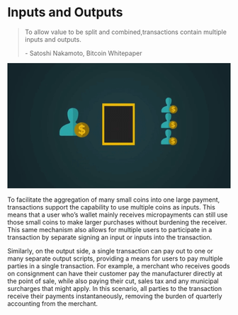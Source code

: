 # Inputs and Outputs

> To allow value to be split and combined,transactions contain multiple inputs and outputs.
>
> \- Satoshi Nakamoto, Bitcoin Whitepaper

![](<../.gitbook/assets/Theory - Combining and Splitting Value - Inputs and Outputs.gif>)

To facilitate the aggregation of many small coins into one large payment, transactions support the capability to use multiple coins as inputs. This means that a user who’s wallet mainly receives micropayments can still use those small coins to make larger purchases without burdening the receiver. This same mechanism also allows for multiple users to participate in a transaction by separate signing an input or inputs into the transaction.

Similarly, on the output side, a single transaction can pay out to one or many separate output scripts, providing a means for users to pay multiple parties in a single transaction. For example, a merchant who receives goods on consignment can have their customer pay the manufacturer directly at the point of sale, while also paying their cut, sales tax and any municipal surcharges that might apply. In this scenario, all parties to the transaction receive their payments instantaneously, removing the burden of quarterly accounting from the merchant.
